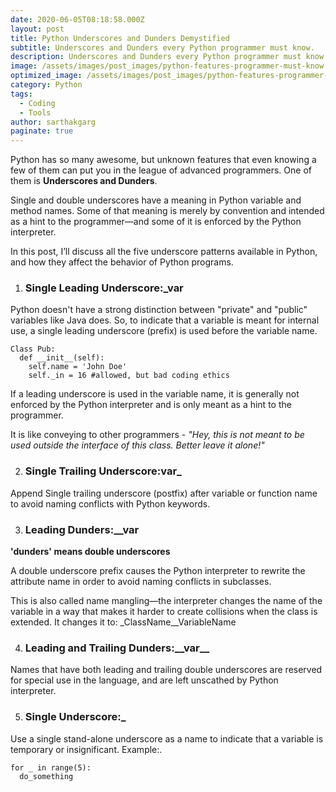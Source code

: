 ```yaml
---
date: 2020-06-05T08:18:58.000Z
layout: post
title: Python Underscores and Dunders Demystified
subtitle: Underscores and Dunders every Python programmer must know.
description: Underscores and Dunders every Python programmer must know.
image: /assets/images/post_images/python-features-programmer-must-know.webp
optimized_image: /assets/images/post_images/python-features-programmer-must-know.webp
category: Python
tags:
  - Coding
  - Tools
author: sarthakgarg
paginate: true
---
```

Python has so many awesome, but unknown features that even knowing a few of them can put you in the league of advanced programmers. One of them is **Underscores and Dunders**.

Single and double underscores have a meaning in Python variable and method names. Some of that meaning is merely by convention and intended as a hint to the programmer—and some of it is enforced by the Python interpreter.

In this post, I’ll discuss all the five underscore patterns available in Python, and how they affect the behavior of Python programs.

1. ### Single Leading Underscore:**_var**

Python doesn't have a strong distinction between "private" and "public" variables like Java does. So, to indicate that a variable is meant for internal use, a single leading underscore (prefix) is used before the variable name.

```
Class Pub:
  def __init__(self):
    self.name = 'John Doe'
    self._in = 16 #allowed, but bad coding ethics
```

If a leading underscore is used in the variable name, it is generally not enforced by the Python interpreter and is only meant as a hint to the programmer. 

It is like conveying to other programmers - *"Hey, this is not meant to be used outside the interface of this class. Better leave it alone!"*

2. ### Single Trailing Underscore:**var_**

Append Single trailing underscore (postfix) after variable or function name to avoid naming conflicts with Python keywords.

3. ### Leading Dunders:**__var**

**'dunders' means double underscores**

A double underscore prefix causes the Python interpreter to rewrite the attribute name in order to avoid naming conflicts in subclasses.

This is also called name mangling—the interpreter changes the name of the variable in a way that makes it harder to create collisions when the class is extended. It changes it to: _ClassName__VariableName

4. ### Leading and Trailing Dunders:**\_\_var\_\_**

Names that have both leading and trailing double underscores are reserved for special use in the language, and are left unscathed by Python interpreter.

5. ### Single Underscore:**_**

Use a single stand-alone underscore as a name to indicate that a variable is temporary or insignificant. Example:.

```
for _ in range(5):
  do_something
```